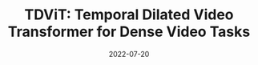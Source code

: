 ---
title: 'TDViT: Temporal Dilated Video Transformer for Dense Video Tasks'
external_link: project/tdvit/tdvit.html

date: "2022-07-20"

summary: "***Guanxiong Sun***, 
[Yang Hua](https://scholar.google.com/citations?user=N0tFi8MAAAAJ&hl=en), 
[Guosheng Hu](https://www.linkedin.com/in/guosheng-hu-6801b333), 
[Neil Robertson](https://www.linkedin.com/in/nmrobertson)<br> 
In *ECCV*, 2022<br>
*A transformer backbone designed for dense video tasks, e.g., video object detection, video instance segmentation.*"
tags:
- Video Object Detection

links:
- icon: file-pdf
  icon_pack: fas
  name: Paper
  # url: https://ojs.aaai.org/index.php/AAAI/article/view/16365
- icon: file-powerpoint
  icon_pack: fas
  name: Slides
  url: https://docs.google.com/presentation/d/e/2PACX-1vR2KGWIsEuQTPglB9FgugW8e_OZHPbvkgZGVGqncRizO2YJ2R8NohEG_nLAdkTBHQ/pub?start=false&loop=false&delayms=3000
url_code: ""
url_slides: ""
url_video: ""
---